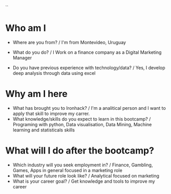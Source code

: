 ``
# Who am I

* Where are you from? / I'm from Montevideo, Uruguay

* What do you do? / I Work on a finance company as a Digital Marketing Manager
* Do you have previous experience with technology/data? / Yes, I develop deep analysis through data using excel

# Why am I here

* What has brought you to Ironhack? / I'm a analitical person and I want to apply that skill to improve my carrer.
* What knowledge/skills do you expect to learn in this bootcamp? / Programing with python, Data visualisation, Data Mining, Machine learning and statisticals skills

# What will I do after the bootcamp?

* Which industry will you seek employment in? / Finance, Gambling, Games, Apps in general focused in a marketing role
* What will your future role look like? / Analytical focused on marketing
* What is your career goal? / Get knowledge and tools to improve my career
```
